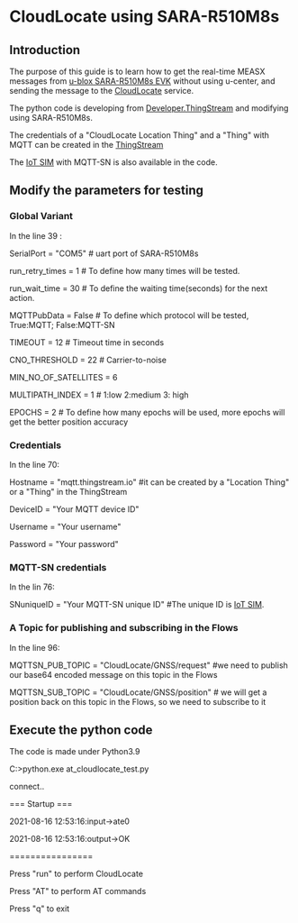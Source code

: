 # CloudLocate using SARA-R510M8s
## Introduction 
The purpose of this guide is to learn how to get  the real-time MEASX messages from [u-blox SARA-R510M8s EVK](https://www.u-blox.com/en/product/evk-r5) without using u-center, and sending the message to the [CloudLocate](https://www.u-blox.com/en/product/cloudlocate) service.

The python code is developing from [Developer.ThingStream](https://developer.thingstream.io/guides/location-services/cloudlocate-getting-started/getting-real-time-measx-messages-from-gnss#h.zi36djdj2y43) and modifying using SARA-R510M8s.

The credentials of a "CloudLocate Location Thing" and a "Thing" with MQTT can be created in the [ThingStream](https://www.u-blox.com/en/product/thingstream)

The [IoT SIM](https://www.u-blox.com/en/product/iot-sim-card) with MQTT-SN is also available in the code.

## Modify the parameters for testing
### Global Variant
In the line 39 : 

SerialPort = "COM5"  # uart port of SARA-R510M8s 

run_retry_times = 1  # To define how many times will be tested.

run_wait_time = 30  # To define the waiting time(seconds) for the next action.

MQTTPubData = False # To define which protocol will be tested, True:MQTT; False:MQTT-SN

TIMEOUT = 12 # Timeout time in seconds

CNO_THRESHOLD = 22 # Carrier-to-noise

MIN_NO_OF_SATELLITES = 6

MULTIPATH_INDEX = 1 # 1:low 2:medium 3: high

EPOCHS = 2 # To define how many epochs will be used, more epochs will get the better position accuracy 

### Credentials
In the line 70:

Hostname = "mqtt.thingstream.io" #it can be created by a "Location Thing" or a "Thing" in the ThingStream

DeviceID = "Your MQTT device ID"

Username = "Your username"

Password = "Your password" 


### MQTT-SN credentials
In the lin 76:

SNuniqueID = "Your MQTT-SN unique ID"  #The unique ID is [IoT SIM](https://www.u-blox.com/en/product/iot-sim-card).

### A Topic for publishing and subscribing in the Flows
In the line 96:

MQTTSN_PUB_TOPIC = "CloudLocate/GNSS/request"  #we need to publish our base64 encoded message on this topic in the Flows

MQTTSN_SUB_TOPIC = "CloudLocate/GNSS/position"  # we will get a position back on this topic in the Flows, so we need to subscribe to it

## Execute the python code
The code is made under Python3.9

C:\>python.exe at_cloudlocate_test.py

connect..

=== Startup ===

2021-08-16 12:53:16:input->ate0

2021-08-16 12:53:16:output->OK

================

Press "run" to perform CloudLocate

Press "AT" to perform AT commands

Press "q" to exit
